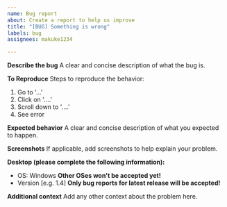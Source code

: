 ```yaml
---
name: Bug report
about: Create a report to help us improve
title: "[BUG] Something is wrong"
labels: bug
assignees: makuke1234

---
```


**Describe the bug**
A clear and concise description of what the bug is.

**To Reproduce**
Steps to reproduce the behavior:
1. Go to '...'
2. Click on '....'
3. Scroll down to '....'
4. See error

**Expected behavior**
A clear and concise description of what you expected to happen.

**Screenshots**
If applicable, add screenshots to help explain your problem.

**Desktop (please complete the following information):**
 - OS: Windows **Other OSes won't be accepted yet!**
 - Version [e.g. 1.4] **Only bug reports for latest release will be accepted!**

**Additional context**
Add any other context about the problem here.
